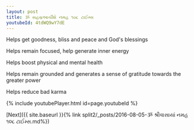 ```yaml
---
layout: post
title: ૐ સહસ્રઆર્ચીશે નમહ ૧૦૮ ટાઈમ્સ
youtubeId: 4tdWQ9wY7dE
---
```

 
 
Helps get goodness, bliss and peace and God's blessings
 
Helps remain focused, help generate inner energy 
 
Helps boost physical and mental health 
 
Helps remain grounded and generates a sense of gratitude towards the greater power 
 
Helps reduce bad karma
 
 
 
 


{% include youtubePlayer.html id=page.youtubeId %}
 
[Next]({{ site.baseurl }}{% link  split2/_posts/2016-08-05-ૐ શ્રીવાસાયાં નમહ ૧૦૮ ટાઈમ્સ.md%})
 
